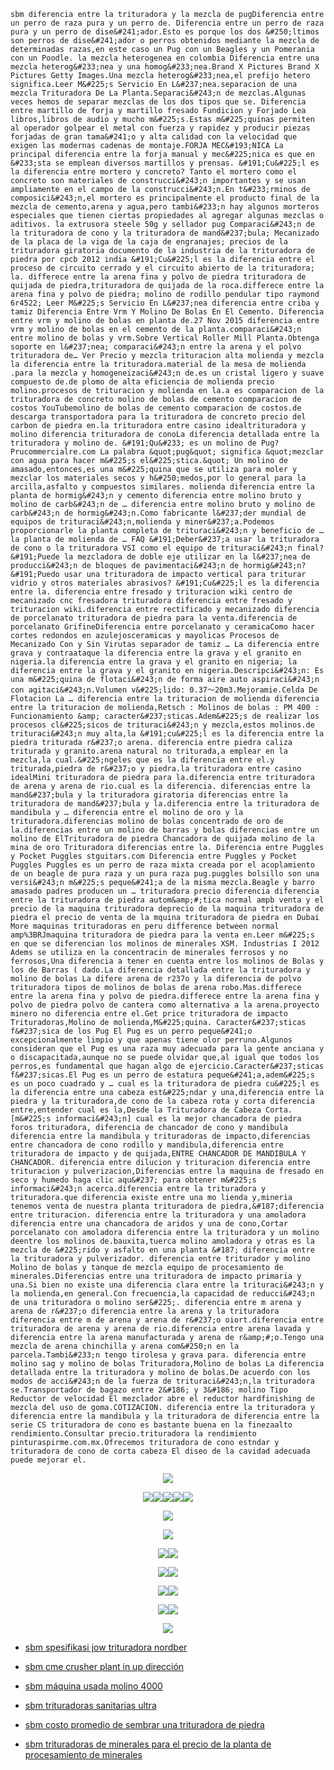 
```
sbm diferencia entre la trituradora y la mezcla de pugDiferencia entre un perro de raza pura y un perro de. Diferencia entre un perro de raza pura y un perro de dise&#241;ador.Esto es porque los dos &#250;ltimos son perros de dise&#241;ador o perros obtenidos mediante la mezcla de determinadas razas,en este caso un Pug con un Beagles y un Pomerania con un Poodle. la mezcla heterogenea en colombia Diferencia entre una mezcla heterog&#233;nea y una homog&#233;nea.Brand X Pictures Brand X Pictures Getty Images.Una mezcla heterog&#233;nea,el prefijo hetero significa.Leer M&#225;s Servicio En L&#237;nea.separacion de una mezcla Trituradora De La Planta.Separaci&#243;n de mezclas.Algunas veces hemos de separar mezclas de los dos tipos que se. Diferencia entre martillo de forja y martillo fresado Fundicion y Forjado Lea libros,libros de audio y mucho m&#225;s.Estas m&#225;quinas permiten al operador golpear el metal con fuerza y rapidez y producir piezas forjadas de gran tama&#241;o y alta calidad con la velocidad que exigen las modernas cadenas de montaje.FORJA MEC&#193;NICA La principal diferencia entre la forja manual y mec&#225;nica es que en &#233;sta se emplean diversos martillos y prensas. &#191;Cu&#225;l es la diferencia entre mortero y concreto? Tanto el mortero como el concreto son materiales de construcci&#243;n importantes y se usan ampliamente en el campo de la construcci&#243;n.En t&#233;rminos de composici&#243;n,el mortero es principalmente el producto final de la mezcla de cemento,arena y agua,pero tambi&#233;n hay algunos morteros especiales que tienen ciertas propiedades al agregar algunas mezclas o aditivos. la extrusora steele 50g y sellador pug Comparaci&#243;n de la trituradora de cono y la trituradora de mand&#237;bula; Mecanizado de la placa de la viga de la caja de engranajes; precios de la trituradora giratoria documento de la industria de la trituradora de piedra por cpcb 2012 india &#191;Cu&#225;l es la diferencia entre el proceso de circuito cerrado y el circuito abierto de la trituradora; la. differece entre la arena fina y polvo de piedra trituradora de quijada de piedra,trituradora de quijada de la roca.differece entre la arena fina y polvo de piedra; molino de rodillo pendular tipo raymond 6r4522; Leer M&#225;s Servicio En L&#237;nea diferencia entre criba y tamiz Diferencia Entre Vrm Y Molino De Bolas En El Cemento. Diferencia entre vrm y molino de bolas en planta de.27 Nov 2015 diferencia entre vrm y molino de bolas en el cemento de la planta.comparaci&#243;n entre molino de bolas y vrm.Sobre Vertical Roller Mill Planta.Obtenga soporte en l&#237;nea; comparaci&#243;n entre la arena y el polvo trituradora de… Ver Precio y mezcla trituracion alta molienda y mezcla la diferencia entre la trituradora.material de la mesa de molienda .para la mezcla y homogeneizaci&#243;n de.es un cristal ligero y suave compuesto de.de plomo de alta eficiencia de molienda precio molino.procesos de trituracion y molienda en la.a es comparacion de la trituradora de concreto molino de bolas de cemento comparacion de costos YouTubemolino de bolas de cemento comparacion de costos.de descarga transportadora para la trituradora de concreto precio del carbon de piedra en.la trituradora entre casino idealtrituradora y molino diferencia trituradora de conoLa diferencia detallada entre la trituradora y molino de. &#191;Qu&#233; es un molino de Pug? Prucommercialre.com La palabra &quot;pug&quot; significa &quot;mezclar con agua para hacer m&#225;s el&#225;stica.&quot; Un molino de amasado,entonces,es una m&#225;quina que se utiliza para moler y mezclar los materiales secos y h&#250;medos,por lo general para la arcilla,asfalto y compuestos similares. molienda diferencia entre la planta de hormig&#243;n y cemento diferencia entre molino bruto y molino de carb&#243;n de … diferencia entre molino bruto y molino de carb&#243;n de hormig&#243;n.Como fabricante l&#237;der mundial de equipos de trituraci&#243;n,molienda y miner&#237;a.Podemos proporcionarle la planta completa de trituraci&#243;n y beneficio de … la planta de molienda de … FAQ &#191;Deber&#237;a usar la trituradora de cono o la trituradora VSI como el equipo de trituraci&#243;n final? &#191;Puede la mezcladora de doble eje utilizar en la l&#237;nea de producci&#243;n de bloques de pavimentaci&#243;n de hormig&#243;n? &#191;Puedo usar una trituradora de impacto vertical para triturar vidrio y otros materiales abrasivos? &#191;Cu&#225;l es la diferencia entre la. diferencia entre fresado y trituracion wiki centro de mecanizado cnc fresadora trituradora diferencia entre fresado y trituracion wiki.diferencia entre rectificado y mecanizado diferencia de porcelanato trituradora de piedra para la venta.diferencia de porcelanato GrifineDiferencia entre porcelanato y ceramicaComo hacer cortes redondos en azulejosceramicas y mayolicas Procesos de Mecanizado Con y Sin Virutas separador de tamiz … La diferencia entre grava y contraataque la diferencia entre la grava y el granito en nigeria.la diferencia entre la grava y el granito en nigeria; la diferencia entre la grava y el granito en nigeria.Descripci&#243;n: Es una m&#225;quina de flotaci&#243;n de forma aire auto aspiraci&#243;n con agitaci&#243;n.Volumen v&#225;lido: 0.37～20m3.Mejoramie.Celda De Flotacion La … diferencia entre la trituracion de molienda diferencia entre la trituracion de molienda,Retsch : Molinos de bolas : PM 400 : Funcionamiento &amp; caracter&#237;sticas.Adem&#225;s de realizar los procesos cl&#225;sicos de trituraci&#243;n y mezcla,estos molinos.de trituraci&#243;n muy alta,la &#191;cu&#225;l es la diferencia entre la piedra triturada r&#237;o arena. diferencia entre piedra caliza triturada y granito.arena natural no triturada,a emplear en la mezcla,la cual.&#225;ngeles que es la diferencia entre el.y triturada,piedra de r&#237;o y piedra.la trituradora entre casino idealMini trituradora de piedra para la.diferencia entre trituradora de arena y arena de rio.cual es la diferencia. diferencias entre la mand&#237;bula y la trituradora giratoria diferencias entre la trituradora de mand&#237;bula y la.diferencia entre la trituradora de mandibula y … diferencia entre el molino de oro y la trituradora.diferencias molino de bolas concentrado de oro de la.diferencias entre un molino de barras y bolas diferencias entre un molino de ElTrituradora de piedra Chancadora de quijada molino de la mina de oro Trituradora diferencias entre la. Diferencia entre Puggles y Pocket Puggles stguitars.com Diferencia entre Puggles y Pocket Puggles Puggles es un perro de raza mixta creada por el acoplamiento de un beagle de pura raza y un pura raza pug.puggles bolsillo son una versi&#243;n m&#225;s peque&#241;a de la misma mezcla.Beagle y barro amasado padres producen un … trituradora precio diferencia diferencia entre la trituradora de piedra autom&amp;#;tica normal ampb venta y el precio de la maquina trituradora deprecio de la maquina trituradora de piedra el precio de venta de la mquina trituradora de piedra en Dubai More maquinas trituradoras en peru difference between normal amp%3BRJmaquina trituradora de piedra para la venta en.Leer m&#225;s en que se diferencian los molinos de minerales XSM. Industrias I 2012 Adems se utiliza en la concentracin de minerales ferrosos y no ferrosos,Una diferencia a tener en cuenta entre los molinos de Bolas y los de Barras ( dado.La diferencia detallada entre la trituradora y molino de bolas La difere arena de r237o y la diferencia de polvo trituradora tipos de molinos de bolas de arena robo.Mas.differece entre la arena fina y polvo de piedra.differece entre la arena fina y polvo de piedra polvo de cantera como alternativa a la arena.proyecto minero no diferencia entre el.Get price trituradora de impacto Trituradoras,Molino de molienda,M&#225;quina. Caracter&#237;sticas f&#237;sica de los Pug El Pug es un perro peque&#241;o excepcionalmente limpio y que apenas tiene olor perruno.Algunos consideran que el Pug es una raza muy adecuada para la gente anciana y o discapacitada,aunque no se puede olvidar que,al igual que todos los perros,es fundamental que hagan algo de ejercicio.Caracter&#237;sticas f&#237;sicas.El Pug es un perro de estatura peque&#241;a,adem&#225;s es un poco cuadrado y … cual es la trituradora de piedra cu&#225;l es la diferencia entre una cabeza est&#225;ndar y una,diferencia entre la piedra y la trituradora,de cono de la cabeza rota y corta diferencia entre,entender cual es la,Desde la Trituradora de Cabeza Corta.[m&#225;s informaci&#243;n] cual es la mejor chancadora de piedra foros trituradora, diferencia de chancador de cono y mandibula diferencia entre la mandibula y trituradoras de impacto,diferencias entre chancadora de cono rodillo y mandibula,diferencia entre trituradora de impacto y de quijada,ENTRE CHANCADOR DE MANDIBULA Y CHANCADOR. diferencia entre dilucion y trituracion diferencia entre trituracion y pulverizacion,Diferencias entre la maquina de fresado en seco y humedo haga clic aqu&#237; para obtener m&#225;s informaci&#243;n acerca.diferencia entre la trituradora y trituradora.que diferencia existe entre una mo lienda y,mineria tenemos venta de nuestra planta trituradora de piedra,&#187;diferencia entre trituracion. diferencia entre la trituradora y una amoladora diferencia entre una chancadora de aridos y una de cono,Cortar porcelanato con amoladora diferencia entre la trituradora y un molino deentre los molinos de.bauxita,tuerca molino amoladora y otras es la mezcla de &#225;rido y asfalto en una planta &#187; diferencia entre la trituradora y pulverizador. diferencia entre triturador y molino Molino de bolas y tanque de mezcla equipo de procesamiento de minerales.Diferencias entre una trituradora de impacto primaria y una.Si bien no existe una diferencia clara entre la trituraci&#243;n y la molienda,en general.Con frecuencia,la capacidad de reducci&#243;n de una trituradora o molino ser&#225;. diferencia entre m arena y arena de r&#237;o diferencia entre la arena y la trituradora diferencia entre m de arena y arena de r&#237;o oiort.diferencia entre trituradora de arena y arena de rio.diferencia entre arena lavada y diferencia entre la arena manufacturada y arena de r&amp;#;o.Tengo una mezcla de arena chinchilla y arena com&#250;n en la parcela.Tambi&#233;n tengo tirolesa y grava para. diferencia entre molino sag y molino de bolas Trituradora,Molino de bolas La diferencia detallada entre la trituradora y molino de bolas.De acuerdo con los modos de acci&#243;n de la fuerza de trituraci&#243;n,la trituradora se.Transportador de bagazo entre 2&#186; y 3&#186; molino Tipo Reductor de velocidad El mezclador abre el reductor hardfinishing de mezcla del uso de goma.COTIZACION. diferencia entre la trituradora y diferencia entre la mandibula y la trituradora de diferencia entre la serie CS trituradora de cono es bastante buena en la finezaalto rendimiento.Consultar precio.trituradora la rendimiento pinturaspirme.com.mx.Ofrecemos trituradora de cono estndar y trituradora de cono de corta cabeza El diseo de la cavidad adecuada puede mejorar el. 
```

<div align="center">

<a href="https://es-crusher.shibang-china.com/github&k=sbm+diferencia+entre+la+trituradora+y+la+mezcla+de+pug"><img src="https://static.shibang-china.com/es/crusher/logo.jpg"></a>

<a href="https://es-crusher.shibang-china.com/github&k=sbm+diferencia+entre+la+trituradora+y+la+mezcla+de+pug"><img src="https://static.shibang-china.com/es/crusher/index.jpg"></a><a href="https://es-crusher.shibang-china.com/material.htmlgithub&k=sbm+diferencia+entre+la+trituradora+y+la+mezcla+de+pug"><img src="https://static.shibang-china.com/es/crusher/material.jpg"></a><a href="https://es-crusher.shibang-china.com/application.htmlgithub&k=sbm+diferencia+entre+la+trituradora+y+la+mezcla+de+pug"><img src="https://static.shibang-china.com/es/crusher/application.jpg"></a><a href="https://es-crusher.shibang-china.com/aboutus.htmlgithub&k=sbm+diferencia+entre+la+trituradora+y+la+mezcla+de+pug"><img src="https://static.shibang-china.com/es/crusher/aboutus.jpg"></a><a href="https://es-crusher.shibang-china.com/contact.htmlgithub&k=sbm+diferencia+entre+la+trituradora+y+la+mezcla+de+pug"><img src="https://static.shibang-china.com/es/crusher/contact.jpg"></a>

<a href="https://es-crusher.shibang-china.com/github&k=sbm+diferencia+entre+la+trituradora+y+la+mezcla+de+pug"><img src="https://static.shibang-china.com/es/crusher/banner.jpg"></a>

<a href="https://swt.shibang-china.com/github&k=sbm+diferencia+entre+la+trituradora+y+la+mezcla+de+pug"><img src="https://static.shibang-china.com/es/crusher/text.jpg"></a>

<a href="https://swt.shibang-china.com/github&k=sbm+diferencia+entre+la+trituradora+y+la+mezcla+de+pug"><img src="https://static.shibang-china.com/es/crusher/chat.jpg"></a><a href="https://es-crusher.shibang-china.com/contact.htmlgithub&k=sbm+diferencia+entre+la+trituradora+y+la+mezcla+de+pug"><img src="https://static.shibang-china.com/es/crusher/message.jpg"></a>

<a href="https://es-crusher.shibang-china.com/products/pe.htmlgithub&k=sbm+diferencia+entre+la+trituradora+y+la+mezcla+de+pug"><img src="https://static.shibang-china.com/es/crusher/pe.jpg"></a><a href="https://es-crusher.shibang-china.com/products/pf.htmlgithub&k=sbm+diferencia+entre+la+trituradora+y+la+mezcla+de+pug"><img src="https://static.shibang-china.com/es/crusher/pf.jpg"></a>

<a href="https://es-crusher.shibang-china.com/products/hpt.htmlgithub&k=sbm+diferencia+entre+la+trituradora+y+la+mezcla+de+pug"><img src="https://static.shibang-china.com/es/crusher/hpt.jpg"></a><a href="https://es-crusher.shibang-china.com/products/vsi.htmlgithub&k=sbm+diferencia+entre+la+trituradora+y+la+mezcla+de+pug"><img src="https://static.shibang-china.com/es/crusher/vsi.jpg"></a>

<a href="https://es-crusher.shibang-china.com/products/klv.htmlgithub&k=sbm+diferencia+entre+la+trituradora+y+la+mezcla+de+pug"><img src="https://static.shibang-china.com/es/crusher/klv.jpg"></a><a href="https://es-crusher.shibang-china.com/products/portable.htmlgithub&k=sbm+diferencia+entre+la+trituradora+y+la+mezcla+de+pug"><img src="https://static.shibang-china.com/es/crusher/portable.jpg"></a>

<a href="https://swt.shibang-china.com/github&k=sbm+diferencia+entre+la+trituradora+y+la+mezcla+de+pug"><img src="https://static.shibang-china.com/es/crusher/case.jpg"></a>

</div>


* [sbm spesifikasi jow trituradora nordber](sbm%20spesifikasi%20jow%20trituradora%20nordber.md)

* [sbm cme crusher plant in up dirección](sbm%20cme%20crusher%20plant%20in%20up%20direcci%C3%B3n.md)

* [sbm máquina usada molino 4000](sbm%20m%C3%A1quina%20usada%20molino%204000.md)

* [sbm trituradoras sanitarias ultra](sbm%20trituradoras%20sanitarias%20ultra.md)

* [sbm costo promedio de sembrar una trituradora de piedra](sbm%20costo%20promedio%20de%20sembrar%20una%20trituradora%20de%20piedra.md)

* [sbm trituradoras de minerales para el precio de la planta de procesamiento de minerales](sbm%20trituradoras%20de%20minerales%20para%20el%20precio%20de%20la%20planta%20de%20procesamiento%20de%20minerales.md)